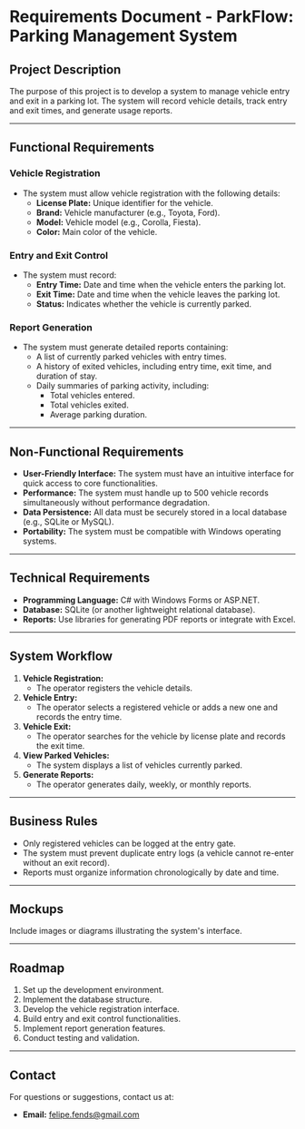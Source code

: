 # Requirements Document - ParkFlow: Parking Management System

## **Project Description**
The purpose of this project is to develop a system to manage vehicle entry and exit in a parking lot. The system will record vehicle details, track entry and exit times, and generate usage reports.

---

## **Functional Requirements**
### **Vehicle Registration**
- The system must allow vehicle registration with the following details:
  - **License Plate:** Unique identifier for the vehicle.
  - **Brand:** Vehicle manufacturer (e.g., Toyota, Ford).
  - **Model:** Vehicle model (e.g., Corolla, Fiesta).
  - **Color:** Main color of the vehicle.

### **Entry and Exit Control**
- The system must record:
  - **Entry Time:** Date and time when the vehicle enters the parking lot.
  - **Exit Time:** Date and time when the vehicle leaves the parking lot.
  - **Status:** Indicates whether the vehicle is currently parked.

### **Report Generation**
- The system must generate detailed reports containing:
  - A list of currently parked vehicles with entry times.
  - A history of exited vehicles, including entry time, exit time, and duration of stay.
  - Daily summaries of parking activity, including:
    - Total vehicles entered.
    - Total vehicles exited.
    - Average parking duration.

---

## **Non-Functional Requirements**
- **User-Friendly Interface:** The system must have an intuitive interface for quick access to core functionalities.
- **Performance:** The system must handle up to 500 vehicle records simultaneously without performance degradation.
- **Data Persistence:** All data must be securely stored in a local database (e.g., SQLite or MySQL).
- **Portability:** The system must be compatible with Windows operating systems.

---

## **Technical Requirements**
- **Programming Language:** C# with Windows Forms or ASP.NET.
- **Database:** SQLite (or another lightweight relational database).
- **Reports:** Use libraries for generating PDF reports or integrate with Excel.

---

## **System Workflow**
1. **Vehicle Registration:**
   - The operator registers the vehicle details.
2. **Vehicle Entry:**
   - The operator selects a registered vehicle or adds a new one and records the entry time.
3. **Vehicle Exit:**
   - The operator searches for the vehicle by license plate and records the exit time.
4. **View Parked Vehicles:**
   - The system displays a list of vehicles currently parked.
5. **Generate Reports:**
   - The operator generates daily, weekly, or monthly reports.

---

## **Business Rules**
- Only registered vehicles can be logged at the entry gate.
- The system must prevent duplicate entry logs (a vehicle cannot re-enter without an exit record).
- Reports must organize information chronologically by date and time.

---

## **Mockups**
Include images or diagrams illustrating the system's interface.

---

## **Roadmap**
1. Set up the development environment.
2. Implement the database structure.
3. Develop the vehicle registration interface.
4. Build entry and exit control functionalities.
5. Implement report generation features.
6. Conduct testing and validation.

---

## **Contact**
For questions or suggestions, contact us at:
- **Email:** felipe.fends@gmail.com
